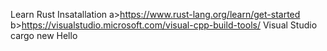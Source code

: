 Learn Rust
Insatallation 
  a>https://www.rust-lang.org/learn/get-started
  b>https://visualstudio.microsoft.com/visual-cpp-build-tools/
Visual Studio
  cargo new Hello
  
